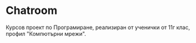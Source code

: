 # Chatroom
Курсов проект по Програмиране, реализиран от ученички от 11г клас, профил "Компютърни мрежи".
